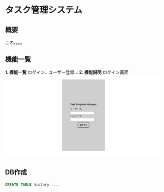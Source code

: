 # タスク管理システム
## 概要
 この。。。。

## 機能一覧
 **1. 機能一覧**
 ログイン..
 ユーザー登録...
 **2. 機能説明**
 ログイン画面
 ![ログイン画面](src/main/resources/static/img/loginpage.png)
 
## DB作成
```sql
CREATE TABLE history ....
```
